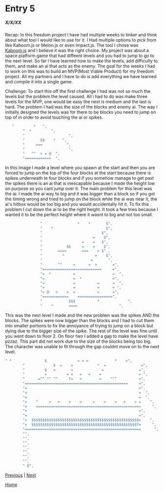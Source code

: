 # Entry 5
##### X/X/XX

Recap: In this freedom project I have had multiple weeks to tinker and think about what tool I would like to use for it. I Had multiple options to pick from like Kaboom.js or Melon.js or even Impact.js. The tool I chose was [Kaboom.js](https://kaboomjs.com/) and I believe it was the right choice. My project was about a space platform game that had diffeent levels and you had to jump to go to the next level. So far I have learned how to make the levels, add difficulty to them, and make an ai that acts as the enemy. The goal for the weeks I had to work on this was to build an MVP(Most Viable Product) for my freedom project. All my partners and I have to do is add everything we have learned and compile it into a single game.

Challenge: To start this off the first challenge I had was not so much the levels but the problem the level caused. All i had to do was make three levels for the MVP, one would be easy the next is medium and the last is hard. The problem I had was the size of the blocks and enemy ai. The way I initially designed the levels was for there to be blocks you need to jump on top of in order to avoid touching the ai or spikes. 
``` js
   "         *   ",
		"  *         ",
		"                    ",
		"       $$    *   ",
		"     ===           ",
		"                    ",
		"   ^^  > = @  ",
		"============  ",
``` 
In this image I made a level where you spawn at the start and then you are forced to jump on the top of the four blocks at the start because there is spikes underneath te four blocks and if you somehow manage to get past the spikes there is an ai that is inescapable because I made the height low on purpose so you cant jump over it. The main problem for this level was the ai. I made the ai way to big and it was bigger than a block so if you got the timing wrong and tried to jump on the block while the ai was near it, the ai's hitbox would be too big and you would accidentally hit it. To fix this problem I cut down the ai to be the right height. It took a few tries because I wanted it to be the perfect height where it wasnt to big and not too small. 

```js
                "                *    *       $",
                "    *                        $",
                "                           $",
                "                       =    $",
                "                  =    =   $",
                "           $$     =    =    $",
                "       ====       ===    = $" ,
                "         *              =    $",
                "                      =       ",
                "       ^^     =      =  >       =",
                "===========================     =",
                "=  *          =                 =  ",
                "=             =  *              =",
                "=             =          =      =  ",
                "=             =          =      = ",
                "= @   >    =  =          =      =",
                "============    ================",
                "            $$$          *             ",
                "    *       ====                   ",
```
This was the next level I made and the new problem was the spikes AND the blocks. The spikes were now bigger than the blocks and I had to cut them into smaller portions to fix the annoyance of trying to jump on a block but dying due to the bigger size of the spike. The rest of the level was fine until you went down to floor 2. On floor two I added a gap to make the level have pzzaz. This part did not work due to the size of the blocks being too big. The character was unable to fit through the gap couldnt move on to the next level.

```js
" *               $              = = =            *    =",
        "             $  =    =           *  =                =",
        "         $   =       =             =                =",
        "         =         = =   =   =    =                 = ",
        "      =^^ ^^ ^^     f=   >        =    ^^^          =",
        "===============================================     =",
        "=                                                   =",
        "=                                                   =  ",
        "=                                                   =  ",
        "=    ^     >   >    >    >     >    >    >   >    > =    ",
        "=    ================================================     ",
        "=                                                   =",
        "=                                                   =",
        "=  $$$$$$$$$$$$$$$$$$$$$$$$$$$$$$$$$$$$$$$$$$$$$$$$$=    ",
        "=  $$$$$$$$$$$$$$$$$$$$$$$$$$$$$$$$$$$$$$$$$$$$$$$$f=     ",
        "=====================================================      ",
        "",
        "",
        "",
        "",
        "",
        "",
        "",
        " @",
```

[Previous](entry04.md) | [Next](entry06.md)

[Home](../README.md)
